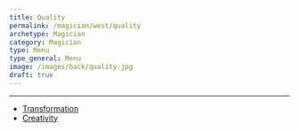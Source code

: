 ```yaml
---
title: Quality
permalink: /magician/west/quality
archetype: Magician
category: Magician
type: Menu
type_general: Menu
image: /images/back/quality.jpg
draft: true
---
```


---
- [Transformation](/magician/west/quality/transformation)
- [Creativity](/magician/west/quality/creativity)

